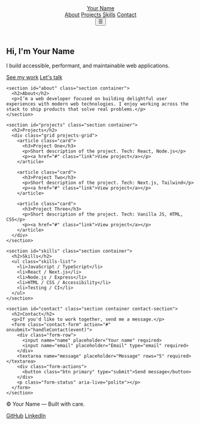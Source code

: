 <!doctype html>
<html lang="en">
<head>
  <meta charset="utf-8" />
  <meta name="viewport" content="width=device-width,initial-scale=1" />
  <title>Your Name — Web Developer</title>
  <meta name="description" content="Portfolio of a web developer — projects, skills, and contact." />
  <link rel="stylesheet" href="css/style.css">
  <link rel="preconnect" href="https://fonts.googleapis.com">
  <link rel="preconnect" href="https://fonts.gstatic.com" crossorigin>
  <link href="https://fonts.googleapis.com/css2?family=Inter:wght@300;400;600;700&display=swap" rel="stylesheet">
</head>
<body>
  <header class="site-header">
    <div class="container header-inner">
      <a class="logo" href="#">Your Name</a>
      <nav class="nav">
        <a href="#about">About</a>
        <a href="#projects">Projects</a>
        <a href="#skills">Skills</a>
        <a href="#contact" class="cta">Contact</a>
      </nav>
      <button class="nav-toggle" aria-label="Toggle navigation">☰</button>
    </div>
  </header>

  <main>
    <section class="hero">
      <div class="container hero-inner">
        <div class="hero-content">
          <h1>Hi, I'm Your Name</h1>
          <p class="lead">I build accessible, performant, and maintainable web applications.</p>
          <p>
            <a class="btn primary" href="#projects">See my work</a>
            <a class="btn" href="#contact">Let's talk</a>
          </p>
        </div>
        <div class="hero-image" aria-hidden="true">
          <div class="device-mock"></div>
        </div>
      </div>
    </section>

    <section id="about" class="section container">
      <h2>About</h2>
      <p>I’m a web developer focused on building delightful user experiences with modern web technologies. I enjoy working across the stack to ship products that solve real problems.</p>
    </section>

    <section id="projects" class="section container">
      <h2>Projects</h2>
      <div class="grid projects-grid">
        <article class="card">
          <h3>Project One</h3>
          <p>Short description of the project. Tech: React, Node.js</p>
          <p><a href="#" class="link">View project</a></p>
        </article>

        <article class="card">
          <h3>Project Two</h3>
          <p>Short description of the project. Tech: Next.js, Tailwind</p>
          <p><a href="#" class="link">View project</a></p>
        </article>

        <article class="card">
          <h3>Project Three</h3>
          <p>Short description of the project. Tech: Vanilla JS, HTML, CSS</p>
          <p><a href="#" class="link">View project</a></p>
        </article>
      </div>
    </section>

    <section id="skills" class="section container">
      <h2>Skills</h2>
      <ul class="skills-list">
        <li>JavaScript / TypeScript</li>
        <li>React / Next.js</li>
        <li>Node.js / Express</li>
        <li>HTML / CSS / Accessibility</li>
        <li>Testing / CI</li>
      </ul>
    </section>

    <section id="contact" class="section container contact-section">
      <h2>Contact</h2>
      <p>If you'd like to work together, send me a message.</p>
      <form class="contact-form" action="#" onsubmit="handleContact(event)">
        <div class="form-row">
          <input name="name" placeholder="Your name" required>
          <input name="email" placeholder="Email" type="email" required>
        </div>
        <textarea name="message" placeholder="Message" rows="5" required></textarea>
        <div class="form-actions">
          <button class="btn primary" type="submit">Send message</button>
        </div>
        <p class="form-status" aria-live="polite"></p>
      </form>
    </section>

  </main>

  <footer class="site-footer">
    <div class="container footer-inner">
      <p>© <span id="year"></span> Your Name — Built with care.</p>
      <div class="social">
        <a href="#" aria-label="GitHub">GitHub</a>
        <a href="#" aria-label="LinkedIn">LinkedIn</a>
      </div>
    </div>
  </footer>

  <script src="js/main.js"></script>
</body>
</html>
